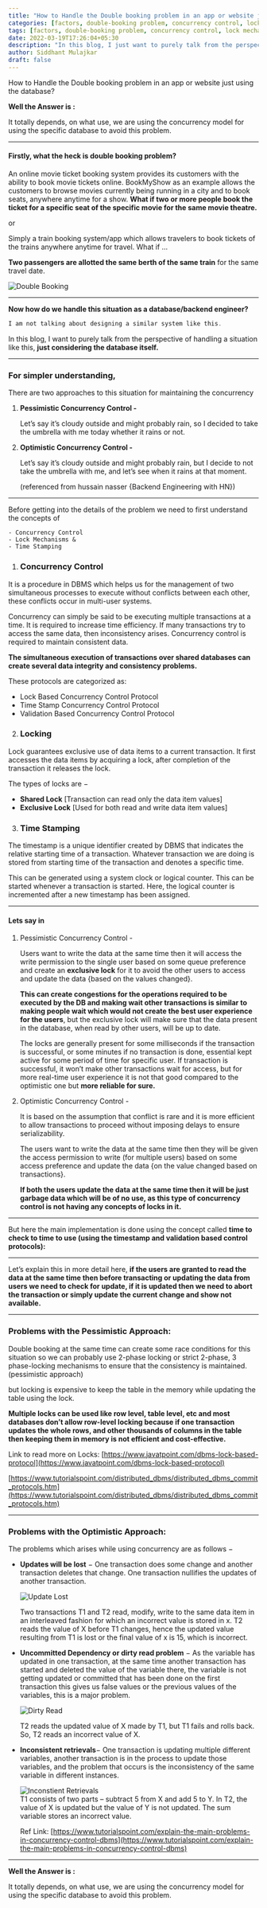 ```yaml
---
title: "How to Handle the Double booking problem in an app or website just using the database? "
categories: [factors, double-booking problem, concurrency control, lock mechanism, time stamping, pessimistic approach, optimistic approach, database, sidsblog]
tags: [factors, double-booking problem, concurrency control, lock mechanism, time stamping, pessimistic approach, optimistic approach, database, sidsblog]
date: 2022-03-19T17:26:04+05:30
description: "In this blog, I just want to purely talk from the perspective of handling a situation like this, just considering the database itself."
author: Siddhant Mulajkar
draft: false
---
```



How to Handle the Double booking problem in an app or website just using the database?


**Well the Answer is :**

It totally depends, on what use, we are using the concurrency model for using the specific database to avoid this problem.

---

#### Firstly, what the heck is double booking problem?

An online movie ticket booking system provides its customers with the ability to book movie tickets online. BookMyShow as an example allows the customers to browse movies currently being running in a city and to book seats, anywhere anytime for a show. **What if two or more people book the ticket for a specific seat of the specific movie for the same movie theatre.**

or 

Simply a train booking system/app which allows travelers to book tickets of the trains anywhere anytime for travel. What if ...

**Two passengers are allotted the same berth of the same train** for the same travel date.

![Double Booking](/images/doublebookingdb/doublebook1.png)

---

**Now how do we handle this situation as a database/backend engineer?**

```go
I am not talking about designing a similar system like this.
```

In this blog, I want to purely talk from the perspective of handling a situation like this, **just considering the database itself.**

---

### For simpler understanding,

There are two approaches to this situation for maintaining the concurrency

1. **Pessimistic Concurrency Control -**
    
    Let’s say it’s cloudy outside and might probably rain, so I decided to take the umbrella with me today whether it rains or not.
    
2. **Optimistic Concurrency Control -**
    
    Let’s say it’s cloudy outside and might probably rain, but I decide to not take the umbrella with me, and let’s see when it rains at that moment.
    
    (referenced from hussain nasser {Backend Engineering with HN})    

---

Before getting into the details of the problem we need to first understand the concepts of 

```
- Concurrency Control
- Lock Mechanisms &
- Time Stamping
```

1. ### **Concurrency Control**

It is a procedure in DBMS which helps us for the management of two simultaneous processes to execute without conflicts between each other, these conflicts occur in multi-user systems.

Concurrency can simply be said to be executing multiple transactions at a time. It is required to increase time efficiency. If many transactions try to access the same data, then inconsistency arises. Concurrency control is required to maintain consistent data.

**The simultaneous execution of transactions over shared databases can create several data integrity and consistency problems.**

These protocols are categorized as:

- Lock Based Concurrency Control Protocol
- Time Stamp Concurrency Control Protocol
- Validation Based Concurrency Control Protocol

2. ### **Locking**

Lock guarantees exclusive use of data items to a current transaction. It first accesses the data items by acquiring a lock, after completion of the transaction it releases the lock.

The types of locks are −

- **Shared Lock** [Transaction can read only the data item values]
- **Exclusive Lock** [Used for both read and write data item values]

3. ### **Time Stamping**

The timestamp is a unique identifier created by DBMS that indicates the relative starting time of a transaction. Whatever transaction we are doing is stored from starting time of the transaction and denotes a specific time.

This can be generated using a system clock or logical counter. This can be started whenever a transaction is started. Here, the logical counter is incremented after a new timestamp has been assigned.

---

#### Lets say in

1. Pessimistic Concurrency Control - 
    
    Users want to write the data at the same time then it will access the write permission to the single user based on some queue preference and create an **exclusive lock** for it to avoid the other users to access and update the data {based on the values changed}. 
    
    **This can create congestions for the operations required to be executed by the DB and making wait other transactions is similar to making people wait which would not create the best user experience for the users**, but the exclusive lock will make sure that the data present in the database, when read by other users, will be up to date. 
    
    The locks are generally present for some milliseconds if the transaction is successful, or some minutes if no transaction is done, essential kept active for some period of time for specific user. If transaction is successful, it won’t make other transactions wait for access, but for more real-time user experience it is not that good compared to the optimistic one but **more reliable for sure.**

2. Optimistic Concurrency Control - 
    
    It is based on the assumption that conflict is rare and it is more efficient to allow transactions to proceed without imposing delays to ensure serializability.
    
    The users want to write the data at the same time then they will be given the access permission to write (for multiple users) based on some access preference and update the data {on the value changed based on transactions}.
    
    **If both the users update the data at the same time then it will be just garbage data which will be of no use, as this type of concurrency control is not having any concepts of locks in it.**
    

---
But here the main implementation is done using the concept called **time to check to time to use (using the timestamp and validation based control protocols):**

---


Let’s explain this in more detail here, **if the users are granted to read the data at the same time then before transacting or updating the data from users we need to check for update, if it is updated then we need to abort the transaction or simply update the current change and show not available.**

---

### Problems with the Pessimistic Approach:

Double booking at the same time can create some race conditions for this situation so we can probably use 2-phase locking or strict 2-phase, 3 phase-locking mechanisms to ensure that the consistency is maintained. (pessimistic approach)

but locking is expensive to keep the table in the memory while updating the table using the lock.

**Multiple locks can be used like row level, table level, etc and most databases don’t allow row-level locking because if one transaction updates the whole rows, and other thousands of columns in the table then keeping them in memory is not efficient and cost-effective.**

Link to read more on Locks: [https://www.javatpoint.com/dbms-lock-based-protocol](https://www.javatpoint.com/dbms-lock-based-protocol)

[https://www.tutorialspoint.com/distributed_dbms/distributed_dbms_commit_protocols.htm](https://www.tutorialspoint.com/distributed_dbms/distributed_dbms_commit_protocols.htm)

---

### Problems with the Optimistic Approach:

The problems which arises while using concurrency are as follows −

- **Updates will be lost** − One transaction does some change and another transaction deletes that change. One transaction nullifies the updates of another transaction.

    ![Update Lost](/images/doublebookingdb/updatelost.png)

    Two transactions T1 and T2 read, modify, write to the same data item in an interleaved fashion for which an incorrect value is stored in x. T2 reads the value of X before T1 changes, hence the updated value resulting from T1 is lost or the final value of x is 15, which is incorrect.

- **Uncommitted Dependency or dirty read problem** − As the variable has updated in one transaction, at the same time another transaction has started and deleted the value of the variable there, the variable is not getting updated or committed that has been done on the first transaction this gives us false values or the previous values of the variables, this is a major problem.

    ![Dirty Read](/images/doublebookingdb/dirtyread.png)
    
    T2 reads the updated value of X made by T1, but T1 fails and rolls back. So, T2 reads an incorrect value of X.


- **Inconsistent retrievals**− One transaction is updating multiple different variables, another transaction is in the process to update those variables, and the problem that occurs is the inconsistency of the same variable in different instances.

    ![Inconstient Retrievals](/images/doublebookingdb/incosistentretrival.png)    
    T1 consists of two parts – subtract 5 from X and add 5 to Y.
    In T2, the value of X is updated but the value of Y is not updated. The sum variable stores an incorrect value.

    Ref Link:  [https://www.tutorialspoint.com/explain-the-main-problems-in-concurrency-control-dbms](https://www.tutorialspoint.com/explain-the-main-problems-in-concurrency-control-dbms)

---

**Well the Answer is :**

It totally depends, on what use, we are using the concurrency model for using the specific database to avoid this problem.
